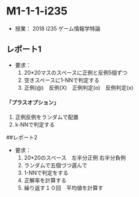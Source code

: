 # M1-1-1-i235
* 授業： 2018 i235 ゲーム情報学特論
## レポート1
* 要求： 
  1. 20*20マスのスペースに正例と反例5個ずつ
  2. 空きスペースに1-NNで判定する
  3. 正例(@)　反例(X)　正例判定(o)　反例判定(x)
#### 「プラスオプション」
  1. 正例反例をランダムで配置
  2. k-NNで判定する

##レポート2
* 要求： 
  1. 20*20のスペース　左半分正例 右半分負例
  2. ランダムで五個づつ選んで
  3. 1-NNで判定をする
  4. 正解率を計算する
  5. 繰り返す１０回　平均値を計算す